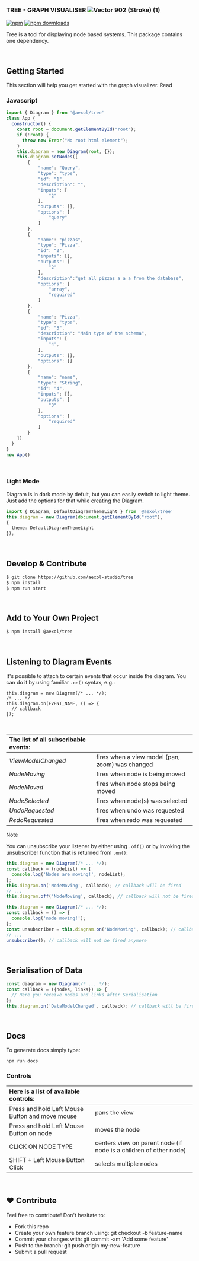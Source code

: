 ### TREE - GRAPH VISUALISER ![Vector 902 (Stroke) (1)](https://github.com/user-attachments/assets/93e38773-7467-4374-a9e8-13387aa5b076)
<!--STRONA WIZUALNA: słowo "Tree" w nagłówku można albo wyboldować, albo napisać wielkimi literami aby bardziej go wyróżnić, szczególnie, że występuje tylko raz i w związku z tym nie obciążyłaby taka zmiana wizualnie - alternatywnie można też napisać wielkimi literami całość tekstu; TREŚĆ MERYTORYCZNA: w zależności od tego, czy chcemy przestrzegać British English, czy American English, zmieni to pisownię słowa "visualiser" - w American English powinno być "visualizer"-->
[![npm](https://img.shields.io/npm/v/@aexol/tree.svg?style=flat-square)](https://www.npmjs.com/package/@aexol/tree) [![npm downloads](https://img.shields.io/npm/dm/@aexol/tree.svg?style=flat-square)](https://www.npmjs.com/package/@aexol/tree)

Tree is a tool for displaying node based systems. <!--TREŚĆ MERYTORYCZNA: "a tool" zamiast "the tool" ponieważ pojawia się po raz pierwszy na stronie-->
This package contains one dependency. <!--STRONA WIZUALNA: można ewentualnie dodać element Markdowna do tej linijki tak, aby podkreślić, że następuje zależność. TREŚĆ MERYTORYCZNA: można dodać źródło, z którego czerpie ta paczka z nazwy albo z załącznika w postaci linku tak, aby użytkownik był o tym poinformowany bez konieczności przenoszenia wzroku na kod--> 

<br />

## Getting Started 

This section will help you get started with the graph visualizer. Read


### Javascript
```js
import { Diagram } from '@aexol/tree'
class App {
  constructor() {
    const root = document.getElementById("root");
    if (!root) {
      throw new Error("No root html element");
    }
    this.diagram = new Diagram(root, {});
    this.diagram.setNodes([
        {
            "name": "Query",
            "type": "type",
            "id": "1",
            "description": "",
            "inputs": [
                "2"
            ],
            "outputs": [],
            "options": [
                "query"
            ]
        },
        {
            "name": "pizzas",
            "type": "Pizza",
            "id": "2",
            "inputs": [],
            "outputs": [
                "2"
            ],
            "description":"get all pizzas a a a from the database",
            "options": [
                "array",
                "required"
            ]
        },
        {
            "name": "Pizza",
            "type": "type",
            "id": "3",
            "description": "Main type of the schema",
            "inputs": [
                "4",
            ],
            "outputs": [],
            "options": []
        },
        {
            "name": "name",
            "type": "String",
            "id": "4",
            "inputs": [],
            "outputs": [
                "3"
            ],
            "options": [
                "required"
            ]
        }
    ])
  }
}
new App()
```
<br />

### Light Mode
<!--STRONA WIZUALNA: zmiana na formatowanie Pierwsza Litera Wyrazu Pisana Wielką Literą-->

Diagram is in dark mode by defult, but you can easily switch to light theme. Just add the options for that while creating the Diagram.

```ts
import { Diagram, DefaultDiagramThemeLight } from '@aexol/tree'
this.diagram = new Diagram(document.getElementById("root"),
{
  theme: DefaultDiagramThemeLight
});
```

<br />

## Develop & Contribute

```sh
$ git clone https://github.com/aexol-studio/tree
$ npm install
$ npm run start
```

<br />

## Add to Your Own Project
<!--STRONA WIZUALNA: zmiana na formatowanie Pierwsza Litera Wyrazu Pisana Wielką Literą-->
<!--TREŚĆ MERYTORYCZNA: dodano "own"-->

```sh
$ npm install @aexol/tree
```

<br />

## Listening to Diagram Events
<!--STRONA WIZUALNA: zmiana na formatowanie Pierwsza Litera Wyrazu Pisana Wielką Literą-->

It's possible to attach <!--attach what?--> to certain events that occur inside the diagram.
You can do it by using familiar `.on()` syntax, e.g.:

```
this.diagram = new Diagram(/* ... */);
/* ... */
this.diagram.on(EVENT_NAME, () => {
  // callback
});
```
<br />

| The list of all subscribable events: ||
|:---|---|
| *ViewModelChanged* | fires when a view model (pan, zoom) was changed |
| *NodeMoving* | fires when node is being moved |
| *NodeMoved* | fires when node stops being moved |
| *NodeSelected* | fires when node(s) was selected |
| *UndoRequested* | fires when undo was requested |
| *RedoRequested* | fires when redo was requested |

> [!NOTE]
> You can unsubscribe your listener by either using `.off()` or by invoking the unsubscriber function that is returned from `.on()`:

```js
this.diagram = new Diagram(/* ... */);
const callback = (nodeList) => {
  console.log('Nodes are moving!', nodeList);
};
this.diagram.on('NodeMoving', callback); // callback will be fired
// ...
this.diagram.off('NodeMoving', callback); // callback will not be fired anymore
```

```js
this.diagram = new Diagram(/* ... */);
const callback = () => {
  console.log('node moving!');
};
const unsubscriber = this.diagram.on('NodeMoving', callback); // callback will be fired
// ...
unsubscriber(); // callback will not be fired anymore
```

<br />

## Serialisation of Data
<!--STRONA WIZUALNA: zmiana na formatowanie Pierwsza Litera Wyrazu Pisana Wielką Literą-->
<!--TREŚĆ MERYTORYCZNA: w zależności od tego, czy chcemy przestrzegać British English, czy American English, zmieni to pisownię słowa "serialisation" - w American English powinno być "serialization", American English w przypadku tego słowa jest też bardziej powszechny-->

```js
const diagram = new Diagram(/* ... */);
const callback = ({nodes, links}) => {
  // Here you receive nodes and links after Serialisation
};
this.diagram.on('DataModelChanged', callback); // callback will be fired

```

<br />

## Docs

To generate docs <!--what docs, does it need clarification?--> simply type:
```
npm run docs
```

### Controls

|Here is a list of available controls: ||
|:---|---|
| Press and hold Left Mouse Button and move mouse | pans the view |
| Press and hold Left Mouse Button on node | moves the node |
| CLICK ON NODE TYPE | centers view on parent node (if node is a children of other node) |
| SHIFT + Left Mouse Button Click | selects multiple nodes |

<br />

## ♥️ Contribute

Feel free to contribute! Don't hesitate to:

- Fork this repo
- Create your own feature branch using: git checkout -b feature-name
- Commit your changes with: git commit -am 'Add some feature'
- Push to the branch: git push origin my-new-feature
- Submit a pull request

<!-- ALTERNATIVE ARROW COLOR: ![arrow-top-blue](https://github.com/user-attachments/assets/db67ff9e-fc13-4e43-a48f-0a9182e8093c)-->
